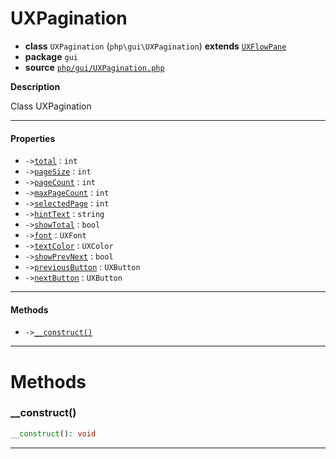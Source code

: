 # UXPagination

- **class** `UXPagination` (`php\gui\UXPagination`) **extends** [`UXFlowPane`](api-docs/classes/php/gui/layout/UXFlowPane.md)
- **package** `gui`
- **source** [`php/gui/UXPagination.php`](./src/main/resources/JPHP-INF/sdk/php/gui/UXPagination.php)

**Description**

Class UXPagination

---

#### Properties

- `->`[`total`](#prop-total) : `int`
- `->`[`pageSize`](#prop-pagesize) : `int`
- `->`[`pageCount`](#prop-pagecount) : `int`
- `->`[`maxPageCount`](#prop-maxpagecount) : `int`
- `->`[`selectedPage`](#prop-selectedpage) : `int`
- `->`[`hintText`](#prop-hinttext) : `string`
- `->`[`showTotal`](#prop-showtotal) : `bool`
- `->`[`font`](#prop-font) : `UXFont`
- `->`[`textColor`](#prop-textcolor) : `UXColor`
- `->`[`showPrevNext`](#prop-showprevnext) : `bool`
- `->`[`previousButton`](#prop-previousbutton) : `UXButton`
- `->`[`nextButton`](#prop-nextbutton) : `UXButton`

---

#### Methods

- `->`[`__construct()`](#method-__construct)

---
# Methods

<a name="method-__construct"></a>

### __construct()
```php
__construct(): void
```

---
